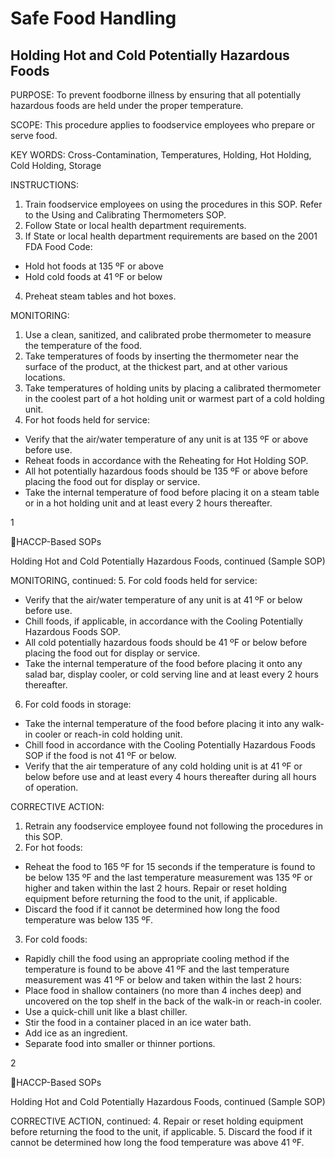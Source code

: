 # Safe Food Handling



## Holding Hot and Cold Potentially Hazardous Foods


PURPOSE: To prevent foodborne illness by ensuring that all potentially hazardous
foods are held under the proper temperature.

SCOPE: This procedure applies to foodservice employees who prepare or serve food.

KEY WORDS: Cross-Contamination, Temperatures, Holding, Hot Holding, Cold
Holding, Storage

INSTRUCTIONS:
1. Train foodservice employees on using the procedures in this SOP. Refer to the Using
and Calibrating Thermometers SOP.
2. Follow State or local health department requirements.
3. If State or local health department requirements are based on the 2001 FDA Food
Code:
* Hold hot foods at 135 ºF or above
* Hold cold foods at 41 ºF or below
4. Preheat steam tables and hot boxes.

MONITORING:
1. Use a clean, sanitized, and calibrated probe thermometer to measure the temperature
of the food.
2. Take temperatures of foods by inserting the thermometer near the surface of the
product, at the thickest part, and at other various locations.
3. Take temperatures of holding units by placing a calibrated thermometer in the coolest
part of a hot holding unit or warmest part of a cold holding unit.
4. For hot foods held for service:
* Verify that the air/water temperature of any unit is at 135 ºF or above before use.
* Reheat foods in accordance with the Reheating for Hot Holding SOP.
* All hot potentially hazardous foods should be 135 ºF or above before placing the
food out for display or service.
* Take the internal temperature of food before placing it on a steam table or in a hot
holding unit and at least every 2 hours thereafter.

1

HACCP-Based SOPs

Holding Hot and Cold Potentially Hazardous Foods, continued
(Sample SOP)

MONITORING, continued:
5. For cold foods held for service:
* Verify that the air/water temperature of any unit is at 41 ºF or below before use.
* Chill foods, if applicable, in accordance with the Cooling Potentially Hazardous
Foods SOP.
* All cold potentially hazardous foods should be 41 ºF or below before placing the
food out for display or service.
* Take the internal temperature of the food before placing it onto any salad bar,
display cooler, or cold serving line and at least every 2 hours thereafter.
6. For cold foods in storage:
* Take the internal temperature of the food before placing it into any walk-in cooler
or reach-in cold holding unit.
* Chill food in accordance with the Cooling Potentially Hazardous Foods SOP if
the food is not 41 ºF or below.
* Verify that the air temperature of any cold holding unit is at 41 ºF or below before
use and at least every 4 hours thereafter during all hours of operation.

CORRECTIVE ACTION:
1. Retrain any foodservice employee found not following the procedures in this SOP.
2. For hot foods:
* Reheat the food to 165 ºF for 15 seconds if the temperature is found to be below
135 ºF and the last temperature measurement was 135 ºF or higher and taken
within the last 2 hours. Repair or reset holding equipment before returning the
food to the unit, if applicable.
* Discard the food if it cannot be determined how long the food temperature was
below 135 ºF.
3. For cold foods:
* Rapidly chill the food using an appropriate cooling method if the temperature is
found to be above 41 ºF and the last temperature measurement was 41 ºF or below
and taken within the last 2 hours:
* Place food in shallow containers (no more than 4 inches deep) and
uncovered on the top shelf in the back of the walk-in or reach-in cooler.
* Use a quick-chill unit like a blast chiller.
* Stir the food in a container placed in an ice water bath.
* Add ice as an ingredient.
* Separate food into smaller or thinner portions.

2

HACCP-Based SOPs

Holding Hot and Cold Potentially Hazardous Foods, continued
(Sample SOP)

CORRECTIVE ACTION, continued:
4. Repair or reset holding equipment before returning the food to the unit, if applicable.
5. Discard the food if it cannot be determined how long the food temperature was above
41 ºF.

